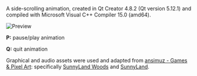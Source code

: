 A side-scrolling animation, created in Qt Creator 4.8.2 (Qt version 5.12.1) and compiled with Microsoft Visual C++ Compiler 15.0 (amd64).

![Preview](https://github.com/joshuakarp/side-scrolling-animation/blob/master/assets/preview.gif?raw=true)

**P:** pause/play animation

**Q:** quit animation

Graphical and audio assets were used and adapted from [ansimuz - Games & Pixel Art](https://ansimuz.itch.io/): specifically [SunnyLand Woods](https://ansimuz.itch.io/sunnyland-woods) and [SunnyLand](https://ansimuz.itch.io/sunny-land-pixel-game-art).
